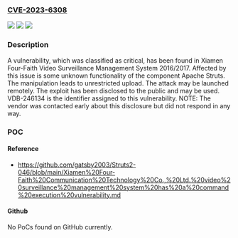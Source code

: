 ### [CVE-2023-6308](https://cve.mitre.org/cgi-bin/cvename.cgi?name=CVE-2023-6308)
![](https://img.shields.io/static/v1?label=Product&message=Video%20Surveillance%20Management%20System&color=blue)
![](https://img.shields.io/static/v1?label=Version&message=%3D%202016%20&color=brighgreen)
![](https://img.shields.io/static/v1?label=Vulnerability&message=CWE-434%20Unrestricted%20Upload&color=brighgreen)

### Description

A vulnerability, which was classified as critical, has been found in Xiamen Four-Faith Video Surveillance Management System 2016/2017. Affected by this issue is some unknown functionality of the component Apache Struts. The manipulation leads to unrestricted upload. The attack may be launched remotely. The exploit has been disclosed to the public and may be used. VDB-246134 is the identifier assigned to this vulnerability. NOTE: The vendor was contacted early about this disclosure but did not respond in any way.

### POC

#### Reference
- https://github.com/gatsby2003/Struts2-046/blob/main/Xiamen%20Four-Faith%20Communication%20Technology%20Co.,%20Ltd.%20video%20surveillance%20management%20system%20has%20a%20command%20execution%20vulnerability.md

#### Github
No PoCs found on GitHub currently.

